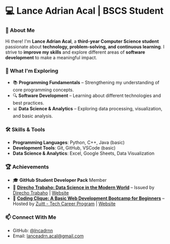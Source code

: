 # 💻 Lance Adrian Acal | BSCS Student

### 🚀 About Me  
Hi there! I'm **Lance Adrian Acal**, a **third-year Computer Science student** passionate about **technology, problem-solving, and continuous learning**. I strive to **improve my skills** and explore different areas of **software development** to make a meaningful impact.

### 📌 What I'm Exploring  
- 📚 **Programming Fundamentals** – Strengthening my understanding of core programming concepts.  
- 🔍 **Software Development** – Learning about different technologies and best practices.
- 📊 **Data Science & Analytics** – Exploring data processing, visualization, and basic analysis.  

### 🛠️ Skills & Tools  
- **Programming Languages**: Python, C++, Java (basic)  
- **Development Tools**: Git, GitHub, VSCode (basic)
- **Data Science & Analytics**: Excel, Google Sheets, Data Visualization

### 🏆 Achievements
- 🎓 **GitHub Student Developer Pack** Member  
- 📜 **[Direcho Trabaho: Data Science in the Modern World](https://raw.githubusercontent.com/lncadrnn/certificates/main/Data%20Science%20Certificate.pdf)** – Issued by [Direcho Trabaho](https://www.facebook.com/direchotrabaho) | [Website](https://direchotrabaho.com)  
- 📜 **[Coding Clique: A Basic Web Development Bootcamp for Beginners](https://raw.githubusercontent.com/lncadrnn/certificates/main/Basic%20Web%20Development%20Certificate.pdf)** – Hosted by [Zuitt - Tech Career Program](https://www.facebook.com/zuitttechcareer) | [Website](https://zuitt.co)  

### 📫 Connect With Me  
- GitHub: [@lncadrnn](https://github.com/lncadrnn)  
- Email: [lanceadrn.acal@gmail.com](mailto:lanceadrn.acal@gmail.com)  

